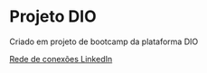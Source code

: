 # Projeto DIO

Criado em projeto de bootcamp da plataforma DIO

[Rede de conexões LinkedIn](https://www.linkedin.com/in/marcos-vinicius-borges-fernandes-a02171169)

